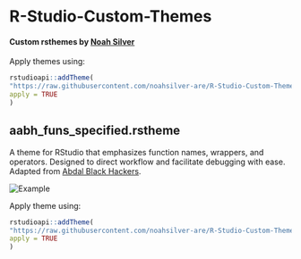 # R-Studio-Custom-Themes
#### Custom rsthemes by [Noah Silver](https://taplink.cc/noahsilver)

Apply themes using:

```r
rstudioapi::addTheme(
"https://raw.githubusercontent.com/noahsilver-are/R-Studio-Custom-Themes/master/{theme-folder}/{theme-name.rstheme}/", 
apply = TRUE
)
```

## aabh_funs_specified.rstheme

A theme for RStudio that emphasizes function names, wrappers, and operators. Designed to direct workflow and facilitate debugging with ease. Adapted from [Abdal Black Hackers](https://github.com/ProfShafiei/Abdal-Black-Hackers).

![Example](https://github.com/noahsilver-are/R-Studio-Custom-Themes/blob/master/aabh_funs_specified/aabh_funs_specified_example.PNG)

Apply theme using:

```r
rstudioapi::addTheme(
"https://raw.githubusercontent.com/noahsilver-are/R-Studio-Custom-Themes/master/aabh_funs_specified/aabh_funs_specified.rstheme",
apply = TRUE
)
```

